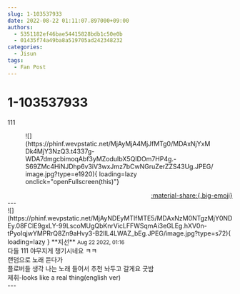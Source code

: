 ```yaml
---
slug: 1-103537933
date: 2022-08-22 01:11:07.897000+09:00
authors:
  - 5351182ef46bae54415828bdb1c50e0b
  - 01435f74a49ba8a519705ad242348232
categories:
  - Jisun
tags:
  - Fan Post
---
```


# 1-103537933

<div class="post-container" markdown="1">
<div class="content-container md-sidebar__scrollwrap" markdown="1">

111
<figure markdown="1">
![](https://phinf.wevpstatic.net/MjAyMjA4MjJfMTg0/MDAxNjYxMDk4MjY3NzQ3.t4337g-WDA7dmgcbimoqAbf3yMZoduIbX5QIDOm7HP4g.-S69ZMc4HiNJDhp6v3iV3wxJmz7bCwNGruZerZZS43Ug.JPEG/image.jpg?type=e1920){ loading=lazy onclick="openFullscreen(this)"}
</figure>


</div>
</div>

<div style="text-align: right;" markdown="1">
<a href="https://weverse.io/fromis9/fanpost/1-103537933" style="text-align: right;">:material-share:{.big-emoji}</a>
</div>
---

<div class="comments-container md-sidebar__scrollwrap" markdown="1">
<div class="comment" markdown="1">
<div class='id-container' markdown="1">
![](https://phinf.wevpstatic.net/MjAyNDEyMTlfMTE5/MDAxNzM0NTgzMjY0NDEy.08FClE9gxLY-99LscoMUgQbKnrVicLFFWSqmAi3eGLEg.hXV0n-tPyoIqjwYMPRrQ8Zn9aHvy3-B2llL4LWAZ_bEg.JPEG/image.jpg?type=s72){ loading=lazy }
**<span class="artist">지선</span>** <small>Aug 22 2022, 01:16</small><br>
</div>
<div class='comment-body' markdown="1">
다들 111 야무지게 챙기시네요 ㅋㅋ<br>랜덤으로 노래 듣다가<br>플로버들 생각 나는 노래 들어서 추천 놔두고 갈게요 굿밤<br>제휘-looks like a real thing(english ver)
</div>
</div>
</div>
---
